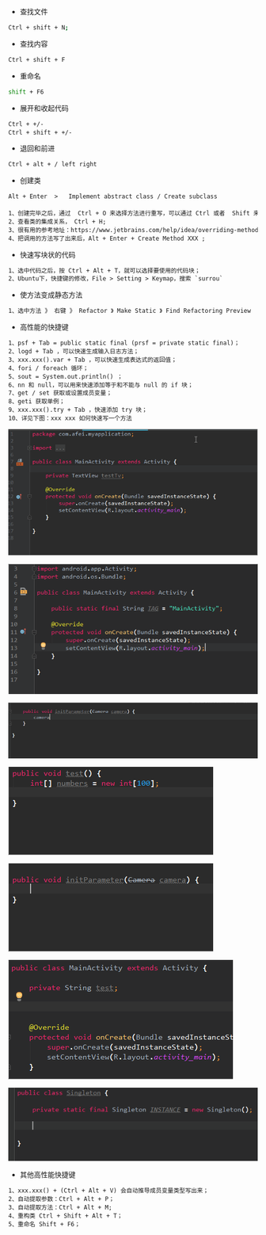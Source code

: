- 查找文件

```bash
Ctrl + shift + N;
```

- 查找内容

```bash
Ctrl + shift + F
```

- 重命名

```bash
shift + F6
```

- 展开和收起代码

```bash
Ctrl + +/-
Ctrl + shift + +/-
```

- 退回和前进

```bash
Ctrl + alt + / left right
```
- 创建类

```tex
Alt + Enter  >   Implement abstract class / Create subclass

1、创建完毕之后，通过  Ctrl + O 来选择方法进行重写，可以通过 Ctrl 或者  Shift 来进行多个方法选取；
2、查看类的集成关系， Ctrl + H;
3、很有用的参考地址：https://www.jetbrains.com/help/idea/overriding-methods-of-a-superclass.html
4、把调用的方法写了出来后，Alt + Enter + Create Method XXX ;
```


- 快速写块状的代码

```tex
1、选中代码之后，按 Ctrl + Alt + T，就可以选择要使用的代码块；
2、Ubuntu下，快捷键的修改，File > Setting > Keymap，搜索 `surrou`
```

- 使方法变成静态方法

```tex
1、选中方法 》 右键 》 Refactor 》 Make Static 》 Find Refactoring Preview  》 Do Refactor
```

- 高性能的快捷键

```tex
1、psf + Tab = public static final (prsf = private static final)；
2、logd + Tab ，可以快速生成输入日志方法；
3、xxx.xxx().var + Tab ，可以快速生成表达式的返回值；
4、fori / foreach 循环；
5、sout = System.out.println() ；
6、nn 和 null，可以用来快速添加等于和不能与 null 的 if 块；
7、get / set 获取或设置成员变量；
8、geti 获取单例；
9、xxx.xxx().try + Tab ，快速添加 try 块；
10、详见下图：xxx xxx 如何快速写一个方法
```

![psf-prsf](psf-prsf.gif)

![psf-prsf](logd.gif)

![psf-prsf](var.gif)

![psf-prsf](sout.gif)

![psf-prsf](nn-null.gif)

![psf-prsf](get-set.gif)

![psf-prsf](geti.gif)

- 其他高性能快捷键

```tex
1、xxx.xxx() + (Ctrl + Alt + V) 会自动推导成员变量类型写出来；
2、自动提取参数：Ctrl + Alt + P；
3、自动提取方法：Ctrl + Alt + M;
4、重构类 Ctrl + Shift + Alt + T；
5、重命名 Shift + F6；
```

